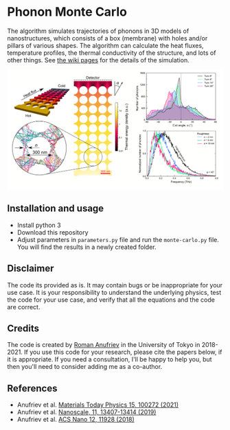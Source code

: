 # Phonon Monte Carlo

The algorithm simulates trajectories of phonons in 3D models of nanostructures, which consists of a box (membrane) with holes and/or pillars of various shapes. The algorithm can calculate the heat fluxes, temperature profiles, the thermal conductivity of the structure, and lots of other things. See [the wiki pages](https://github.com/anufrievroman/Monte-Carlo/wiki/General-algorithm-flow) for the details of the simulation.

![Screenshot](https://github.com/anufrievroman/Monte-Carlo/blob/master/screenshot.png)

## Installation and usage

- Install python 3
- Download this repository
- Adjust parameters in `parameters.py` file and run the `monte-carlo.py` file. You will find the results in a newly created folder.

## Disclaimer

The code its provided as is. It may contain bugs or be inappropriate for your use case. It is your responsibility to understand the underlying physics, test the code for your use case, and verify that all the equations and the code are correct.

## Credits

The code is created by [Roman Anufriev](https://anufrievroman.com) in the University of Tokyo in 2018-2021. If you use this code for your research, please cite the papers below, if it is appropriate. If you need a consultation, I'll be happy to help you, but then you'll need to consider adding me as a co-author.

## References

- Anufriev et al. [Materials Today Physics 15, 100272 (2021)](https://www.sciencedirect.com/science/article/pii/S2542529320300961)
- Anufriev et al. [Nanoscale, 11, 13407-13414 (2019)](https://pubs.rsc.org/en/content/articlehtml/2019/nr/c9nr03863a)
- Anufriev et al. [ACS Nano 12, 11928 (2018)](https://pubs.acs.org/doi/abs/10.1021/acsnano.8b07597)
